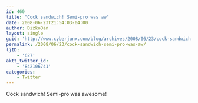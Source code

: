 ```yaml
---
id: 460
title: "Cock sandwich! Semi-pro was aw"
date: 2008-06-23T21:54:03-04:00
author: DizkoDan
layout: single
guid: 'http://www.cyberjunx.com/blog/archives/2008/06/23/cock-sandwich-semi-pro-was-aw/'
permalink: /2008/06/23/cock-sandwich-semi-pro-was-aw/
ljID:
    - '627'
aktt_twitter_id:
    - '842106741'
categories:
    - Twitter
---
```


Cock sandwich! Semi-pro was awesome!